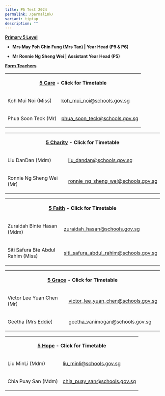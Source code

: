 ```yaml
---
title: P5 Test 2024
permalink: /permalink/
variant: tiptap
description: ""
---
```

<p><strong><u>Primary 5 Level</u></strong></p><ul data-tight="true" class="tight"><li><p><strong>Mrs May Poh Chin Fung (Mrs Tan) | Year Head (P5 &amp; P6)</strong></p></li><li><p><strong>Mr Ronnie Ng Sheng Wei | Assistant Year Head (P5)</strong></p></li></ul><p></p><p><strong><u>Form Teachers</u></strong></p><table><tbody><tr><th rowspan="1" colspan="2"><p><a href="/files/Timetable 2024/5_Care___2024.pdf" rel="noopener noreferrer nofollow" target="_blank">5 Care</a> - Click for Timetable</p></th></tr><tr><td rowspan="1" colspan="1"><p>Koh Mui Noi (Miss)</p></td><td rowspan="1" colspan="1"><p><a href="mailto:koh_mui_noi@schools.gov.sg" rel="noopener noreferrer nofollow" target="_blank">koh_mui_noi@schools.gov.sg</a></p></td></tr><tr><td rowspan="1" colspan="1"><p>Phua Soon Teck (Mr)</p></td><td rowspan="1" colspan="1"><p><a href="mailto:phua_soon_teck@schools.gov.sg" rel="noopener noreferrer nofollow" target="_blank">phua_soon_teck@schools.gov.sg</a></p></td></tr></tbody></table><p></p><table><tbody><tr><th rowspan="1" colspan="2"><p><a href="/files/Timetable 2024/5_Charity___2024.pdf" rel="noopener noreferrer nofollow" target="_blank">5 Charity</a> - Click for Timetable</p></th></tr><tr><td rowspan="1" colspan="1"><p>Liu DanDan (Mdm)</p></td><td rowspan="1" colspan="1"><p><a href="mailto:liu_dandan@schools.gov.sg" rel="noopener noreferrer nofollow" target="_blank">liu_dandan@schools.gov.sg</a></p></td></tr><tr><td rowspan="1" colspan="1"><p>Ronnie Ng Sheng Wei (Mr)</p></td><td rowspan="1" colspan="1"><p><a href="mailto:ronnie_ng_sheng_wei@schools.gov.sg" rel="noopener noreferrer nofollow" target="_blank">ronnie_ng_sheng_wei@schools.gov.sg</a></p></td></tr></tbody></table><p></p><table><tbody><tr><th rowspan="1" colspan="2"><p><a href="/files/Timetable 2024/5_Faith___2024.pdf" rel="noopener noreferrer nofollow" target="_blank">5 Faith</a> - Click for Timetable</p></th></tr><tr><td rowspan="1" colspan="1"><p>Zuraidah Binte Hasan (Mdm)</p></td><td rowspan="1" colspan="1"><p><a href="mailto:zuraidah_hasan@schools.gov.sg" rel="noopener noreferrer nofollow" target="_blank">zuraidah_hasan@schools.gov.sg</a></p></td></tr><tr><td rowspan="1" colspan="1"><p>Siti Safura Bte Abdul Rahim (Miss)</p></td><td rowspan="1" colspan="1"><p><a href="mailto:siti_safura_abdul_rahim@schools.gov.sg" rel="noopener noreferrer nofollow" target="_blank">siti_safura_abdul_rahim@schools.gov.sg</a></p></td></tr></tbody></table><p></p><table><tbody><tr><th rowspan="1" colspan="2"><p><a href="/files/Timetable 2024/5_Grace___2024.pdf" rel="noopener noreferrer nofollow" target="_blank">5 Grace</a> - Click for Timetable</p></th></tr><tr><td rowspan="1" colspan="1"><p>Victor Lee Yuan Chen (Mr)</p></td><td rowspan="1" colspan="1"><p><a href="mailto:victor_lee_yuan_chen@schools.gov.sg" rel="noopener noreferrer nofollow" target="_blank">victor_lee_yuan_chen@schools.gov.sg</a></p></td></tr><tr><td rowspan="1" colspan="1"><p>Geetha (Mrs Eddie)</p></td><td rowspan="1" colspan="1"><p><a href="mailto:geetha_vanimogan@schools.gov.sg" rel="noopener noreferrer nofollow" target="_blank">geetha_vanimogan@schools.gov.sg</a></p></td></tr></tbody></table><p></p><table><tbody><tr><th rowspan="1" colspan="2"><p><a href="/files/Timetable 2024/5_Hope___2024.pdf" rel="noopener noreferrer nofollow" target="_blank">5 Hope</a> - Click for Timetable</p></th></tr><tr><td rowspan="1" colspan="1"><p>Liu MinLi (Mdm)</p></td><td rowspan="1" colspan="1"><p><a href="mailto:liu_minli@schools.gov.sg" rel="noopener noreferrer nofollow" target="_blank">liu_minli@schools.gov.sg</a></p></td></tr><tr><td rowspan="1" colspan="1"><p>Chia Puay San (Mdm)</p></td><td rowspan="1" colspan="1"><p><a href="mailto:chia_puay_san@schools.gov.sg" rel="noopener noreferrer nofollow" target="_blank">chia_puay_san@schools.gov.sg</a></p></td></tr></tbody></table><p></p>